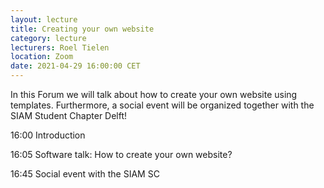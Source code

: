 ```yaml
---
layout: lecture
title: Creating your own website
category: lecture
lecturers: Roel Tielen
location: Zoom
date: 2021-04-29 16:00:00 CET
---
```


In this Forum we will talk about how to create your own website using templates. Furthermore, a social event will be organized together with the SIAM Student Chapter Delft!


16:00 Introduction

16:05 Software talk: How to create your own website?

16:45 Social event with the SIAM SC
